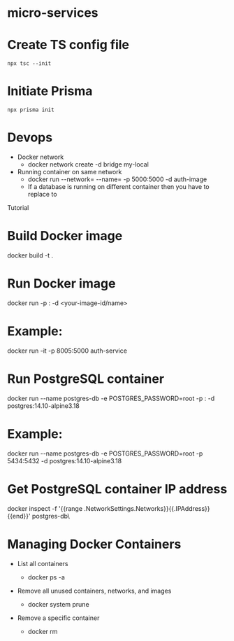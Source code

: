 # micro-services

# Create TS config file
    npx tsc --init

# Initiate Prisma
    npx prisma init

# Devops

* Docker network
    - docker network create -d bridge my-local
* Running container on same network
    - docker run --network=<network-name> --name=<container-name> -p 5000:5000 -d auth-image
    - If a database is running on different container then you have to replace <hostname> to <container-name>


Tutorial 
# Build Docker image
docker build -t <your-image-name> .

# Run Docker image
docker run -p <your-host-port>:<container-port> -d <your-image-id/name>

# Example:
docker run -it -p 8005:5000 auth-service


# Run PostgreSQL container

docker run --name postgres-db -e POSTGRES_PASSWORD=root -p <host-port>:<container-port> -d postgres:14.10-alpine3.18

# Example:
docker run --name postgres-db -e POSTGRES_PASSWORD=root -p 5434:5432 -d postgres:14.10-alpine3.18

# Get PostgreSQL container IP address
docker inspect -f '{{range .NetworkSettings.Networks}}{{.IPAddress}}{{end}}' postgres-db\

# Managing Docker Containers 

- List all containers
    - docker ps -a

- Remove all unused containers, networks, and images
    - docker system prune

- Remove a specific container
    - docker rm <container-name>
